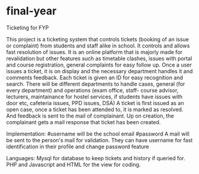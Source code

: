 # final-year
Ticketing for FYP

This project is a ticketing system that controls tickets (booking of an issue or complaint) from students and staff alike in school. It controls and allows fast resolution of issues. It is an online platform that is majorly made for revalidation but other features such as timetable clashes, issues with portal and course registration, general complaints for easy follow up. Once a user issues a ticket, it is on display and the necessary department handles it and comments feedback. Each ticket is given an ID for easy recognition and search.
There will be different departments to handle cases, general (for every department) and operations (exam office, staff- course advisor, lecturers, maintainance for hostel services, if students have issues with door etc, cafeteria issues, PPD issues, DSA)
A ticket is first issued as an open case, once a ticket has been attended to, it is marked as resolved. And feedback is sent to the mail of complainant. Up on creation, the complainant gets a mail response that ticket has been created.

Implementation:
#username will be the school email
#password
A mail will be sent to the person's mail for validation.
They can have username for fast identification in their profile and change password feature

Languages:
Mysql for database to keep tickets and history if queried for.
PHP and Javascript and HTML for the view for coding.
